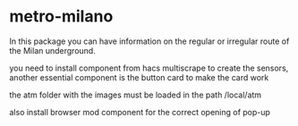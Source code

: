 # metro-milano

In this package you can have information on the regular or irregular route of the Milan underground.

you need to install component from hacs multiscrape to create the sensors, another essential component is the button card to make the card work

the atm folder with the images must be loaded in the path /local/atm

also install browser mod component for the correct opening of pop-up
